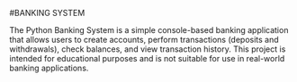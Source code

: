 #BANKING SYSTEM

The Python Banking System is a simple console-based banking application that allows users to create accounts, perform transactions (deposits and withdrawals), check balances, and view transaction history. This project is intended for educational purposes and is not suitable for use in real-world banking applications.
